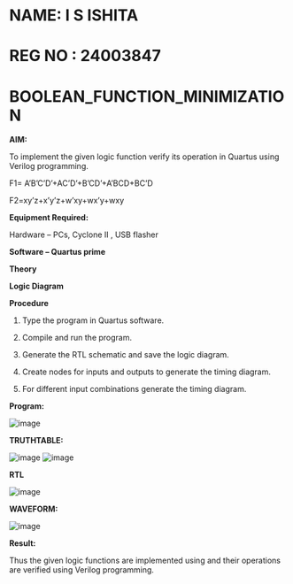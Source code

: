# NAME: I S ISHITA
# REG NO : 24003847
# BOOLEAN_FUNCTION_MINIMIZATION

**AIM:**

To implement the given logic function verify its operation in Quartus using Verilog programming.

F1= A’B’C’D’+AC’D’+B’CD’+A’BCD+BC’D 

F2=xy’z+x’y’z+w’xy+wx’y+wxy

**Equipment Required:**

Hardware – PCs, Cyclone II , USB flasher

**Software – Quartus prime**

**Theory**

**Logic Diagram**

**Procedure**

1.	Type the program in Quartus software.

2.	Compile and run the program.

3.	Generate the RTL schematic and save the logic diagram.

4.	Create nodes for inputs and outputs to generate the timing diagram.

5.	For different input combinations generate the timing diagram.


**Program:**

![image](https://github.com/user-attachments/assets/da65d8dc-775f-4b90-bc0b-04228aeca420)

**TRUTHTABLE:**

![image](https://github.com/user-attachments/assets/32ac8e93-7f4a-43cf-a1e3-0725bd3500a3)
![image](https://github.com/user-attachments/assets/b4612544-6ef9-49b5-8661-a33f2972bc4b)

**RTL**

![image](https://github.com/user-attachments/assets/71b646e6-2ed1-4c97-bb19-825348575f6d)

**WAVEFORM:**

![image](https://github.com/user-attachments/assets/1f9490e3-524c-41c5-903a-482e32e846d1)


**Result:**

Thus the given logic functions are implemented using and their operations are verified using Verilog programming.

